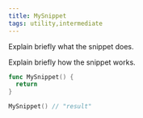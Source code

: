 ```yaml
---
title: MySnippet
tags: utility,intermediate
---
```


Explain briefly what the snippet does.

Explain briefly how the snippet works.

```go
func MySnippet() {
  return
}
```

```go
MySnippet() // "result"
```
